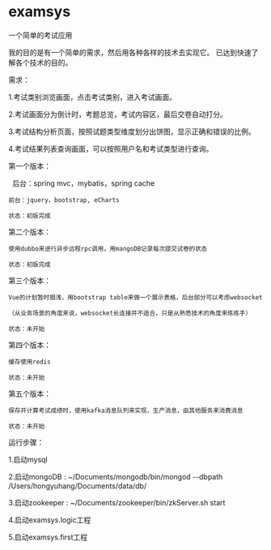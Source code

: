 # examsys
一个简单的考试应用

我的目的是有一个简单的需求，然后用各种各样的技术去实现它。
已达到快速了解各个技术的目的。

需求：

1.考试类别浏览画面，点击考试类别，进入考试画面。

2.考试画面分为倒计时，考题总览，考试内容区，最后交卷自动打分。

3.考试结构分析页面，按照试题类型维度划分出饼图，显示正确和错误的比例。

4.考试结果列表查询画面，可以按照用户名和考试类型进行查询。
  
第一个版本：

    后台：spring mvc，mybatis，spring cache
 
    前台：jquery，bootstrap, eCharts
    
    状态：初版完成
    
第二个版本：

	使用dubbo来进行异步远程rpc调用，用mangoDB记录每次提交试卷的状态
	
	状态：初版完成

第三个版本：

	Vue的计划暂时搁浅，用bootstrap table来做一个展示表格，后台部分可以考虑websocket
	
	（从业务场景的角度来说，websocket长连接并不适合，只是从熟悉技术的角度来练练手）
	
	状态：未开始
	
第四个版本：

	缓存使用redis
	
	状态：未开始
	
第五个版本：

	保存并计算考试成绩时，使用kafka消息队列来实现，生产消息，由其他服务来消费消息
	
	状态：未开始

运行步骤：

1.启动mysql

2.启动mongoDB : ~/Documents/mongodb/bin/mongod --dbpath /Users/hongyuhang/Documents/data/db/

3.启动zookeeper : ~/Documents/zookeeper/bin/zkServer.sh start

4.启动examsys.logic工程

5.启动examsys.first工程